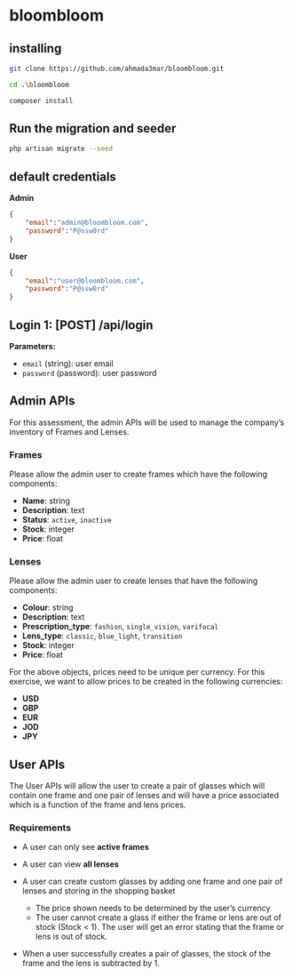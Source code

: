# bloombloom

## installing 

```bash
git clone https://github.com/ahmada3mar/bloombloom.git

cd .\bloombloom

composer install

```

## Run the migration and seeder

```bash
php artisan migrate --seed

````

## default credentials
**Admin**
```json
{
    "email":"admin@bloombloom.com",
    "password":"P@ssw0rd"
}
```
**User**
```json
{
    "email":"user@bloombloom.com",
    "password":"P@ssw0rd"
}
```

## Login 1: [POST] /api/login

**Parameters:**
- `email` (string): user email
- `password` (password): user password


## Admin APIs
For this assessment, the admin APIs will be used to manage the company’s inventory of Frames and Lenses.

### Frames
Please allow the admin user to create frames which have the following components:
- **Name**: string
- **Description**: text
- **Status**: `active`, `inactive`
- **Stock**: integer
- **Price**: float

### Lenses
Please allow the admin user to create lenses that have the following components:
- **Colour**: string
- **Description**: text
- **Prescription_type**: `fashion`, `single_vision`, `varifocal`
- **Lens_type**: `classic`, `blue_light`, `transition`
- **Stock**: integer
- **Price**: float

For the above objects, prices need to be unique per currency. For this exercise, we want to allow prices to be created in the following currencies:
- **USD**
- **GBP**
- **EUR**
- **JOD**
- **JPY**

## User APIs
The User APIs will allow the user to create a pair of glasses which will contain one frame and one pair of lenses and will have a price associated which is a function of the frame and lens prices.

### Requirements
- A user can only see **active frames**
- A user can view **all lenses**
- A user can create custom glasses by adding one frame and one pair of lenses and storing in the shopping basket
  - The price shown needs to be determined by the user’s currency
  - The user cannot create a glass if either the frame or lens are out of stock (Stock < 1). The user will get an error stating that the frame or lens is out of stock.

- When a user successfully creates a pair of glasses, the stock of the frame and the lens is subtracted by 1.
